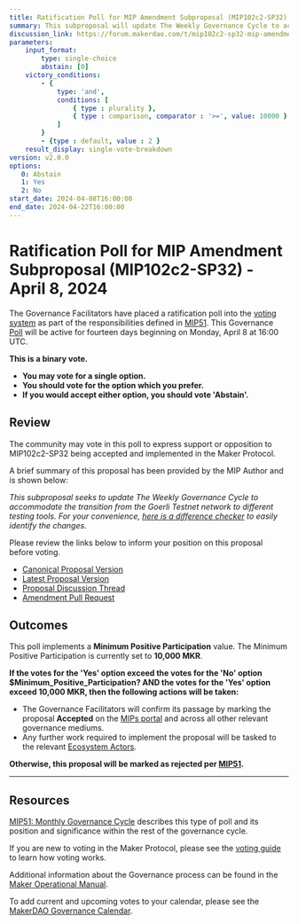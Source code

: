 ```yaml
---
title: Ratification Poll for MIP Amendment Subproposal (MIP102c2-SP32) - April 8, 2024
summary: This subproposal will update The Weekly Governance Cycle to accommodate the transition from the Goerli Testnet network to different testing tools.
discussion_link: https://forum.makerdao.com/t/mip102c2-sp32-mip-amendment-subproposal/23756
parameters:
    input_format:
        type: single-choice
        abstain: [0]
    victory_conditions:
        - {
            type: 'and',
            conditions: [
                { type : plurality },
                { type : comparison, comparator : '>=', value: 10000 }
            ]
        }
        - {type : default, value : 2 }
    result_display: single-vote-breakdown
version: v2.0.0
options:
   0: Abstain
   1: Yes
   2: No
start_date: 2024-04-08T16:00:00
end_date: 2024-04-22T16:00:00
---
```


# Ratification Poll for MIP Amendment Subproposal (MIP102c2-SP32) - April 8, 2024

The Governance Facilitators have placed a ratification poll into the [voting system](https://vote.makerdao.com/polling) as part of the responsibilities defined in [MIP51](https://mips.makerdao.com/mips/details/MIP51). This Governance [Poll](https://manual.makerdao.com/governance/governance-cycle/weekly-governance-cycle#weekly-governance-cycle-definitions-mip16c1) will be active for fourteen days beginning on Monday, April 8 at 16:00 UTC.

**This is a binary vote.**
- **You may vote for a single option.**
- **You should vote for the option which you prefer.**
- **If you would accept either option, you should vote 'Abstain'.**

## Review

The community may vote in this poll to express support or opposition to MIP102c2-SP32 being accepted and implemented in the Maker Protocol.

A brief summary of this proposal has been provided by the MIP Author and is shown below:

*This subproposal seeks to update The Weekly Governance Cycle to accommodate the transition from the Goerli Testnet network to different testing tools. For your convenience, [here is a difference checker](https://www.diffchecker.com/cjUYop2c/) to easily identify the changes.*

Please review the links below to inform your position on this proposal before voting.
* [Canonical Proposal Version](https://github.com/makerdao/mips/blob/fda479131ec335981458f7f5f22cc22dc4af7e28/MIP102/MIP102c2-Subproposals/MIP102c2-SP32.md)
* [Latest Proposal Version](https://mips.makerdao.com/mips/details/MIP102c2SP32)
* [Proposal Discussion Thread](https://forum.makerdao.com/t/mip102c2-sp32-mip-amendment-subproposal/23756)
* [Amendment Pull Request](https://github.com/makerdao/mips/pull/1078)

## Outcomes

This poll implements a **Minimum Positive Participation** value. The Minimum Positive Participation is currently set to **10,000 MKR**.

**If the votes for the 'Yes' option exceed the votes for the 'No' option $Minimum_Positive_Participation? AND the votes for the 'Yes' option exceed 10,000 MKR, then the following actions will be taken:**
* The Governance Facilitators will confirm its passage by marking the proposal **Accepted** on the [MIPs portal](https://mips.makerdao.com/mips/list) and across all other relevant governance mediums.
* Any further work required to implement the proposal will be tasked to the relevant [Ecosystem Actors](https://mips.makerdao.com/mips/details/MIP101#7-professional-actors).

**Otherwise, this proposal will be marked as rejected per [MIP51](https://mips.makerdao.com/mips/details/MIP51#mip51c2-ratification-poll).**

---

## Resources

[MIP51: Monthly Governance Cycle](https://mips.makerdao.com/mips/details/MIP51) describes this type of poll and its position and significance within the rest of the governance cycle.

If you are new to voting in the Maker Protocol, please see the [voting guide](https://manual.makerdao.com/governance/voting-in-makerdao/on-chain-governance) to learn how voting works.

Additional information about the Governance process can be found in the [Maker Operational Manual](https://manual.makerdao.com).

To add current and upcoming votes to your calendar, please see the [MakerDAO Governance Calendar](https://manual.makerdao.com/makerdao/calendars/governance-calendar).
